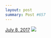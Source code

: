 ```yaml
---
layout: post
summary: Post #657
---
```


<p>
  <time><a href="/657">July 8, 2017</a></time>
  <a href="/657"><img src="{{ site.assets_url }}/657-480.jpg" srcset="{{ site.assets_url }}/657-240.jpg 240w, {{ site.assets_url }}/657-480.jpg 480w, {{ site.assets_url }}/657-720.jpg 720w, {{ site.assets_url }}/657-960.jpg 960w" sizes="(min-width: 700px) 50vw, calc(100vw - 2rem)" /></a>
</p>
